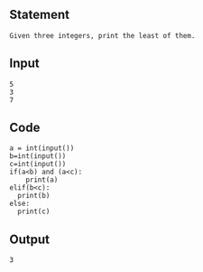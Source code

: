 ## Statement
```
Given three integers, print the least of them.
```
## Input
```
5
3
7

```
## Code
```
a = int(input())
b=int(input())
c=int(input())
if(a<b) and (a<c):
    print(a)
elif(b<c):
  print(b)
else:
  print(c)

```
## Output
```
3
```
